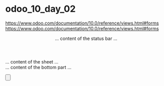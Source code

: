 # odoo_10_day_02

https://www.odoo.com/documentation/10.0/reference/views.html#forms
https://www.odoo.com/documentation/10.0/reference/views.html#forms

<form>
    <header> ... content of the status bar  ... </header>
    <sheet>  ... content of the sheet       ... </sheet>
    <div class="oe_chatter"> ... content of the bottom part ... </div>
</form>

<button class="oe_highlight" name="..." type="..." states="..."/>

<field name="state" widget="statusbar"
    statusbar_visible="draft,sent,progress,invoiced,done" />

